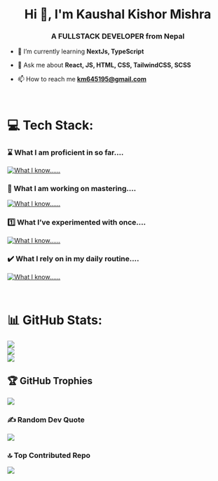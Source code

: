 <h1 align="center">Hi 👋, I'm Kaushal Kishor Mishra</h1>
<h3 align="center">A FULLSTACK DEVELOPER from Nepal</h3>

- 🌱 I’m currently learning **NextJs, TypeScript**

- 💬 Ask me about **React, JS, HTML, CSS, TailwindCSS, SCSS**

- 📫 How to reach me **km645195@gmail.com**

<br/>

# 💻 Tech Stack:
### ⌛ What I am proficient in so far....
[![What I know......](https://skillicons.dev/icons?i=js,html,css,figma,materialui,mongodb,react,python,sequelize,tailwind,postgres,ts,prisma,express,postman,vite,sass)](https://skillicons.dev)

### 📑 What I am working on mastering....
[![What I know......](https://skillicons.dev/icons?i=nextjs,supabase,firebase,blender,threejs,redis,neovim,vim,bash,linux,arch,tensorflow)](https://skillicons.dev)

### 1️⃣ What I’ve experimented with once....
[![What I know......](https://skillicons.dev/icons?i=ae,anaconda,django,flutter,laravel,ps,unity,unreal,wordpress,vue,xd,webflow)](https://skillicons.dev)

### ✔️ What I rely on in my daily routine....
[![What I know......](https://skillicons.dev/icons?i=windows,vscode,react,js,ts,css,tailwind,html,nextjs,vite,figma,postman,regex,bash,nodejs,notion,powershell,prisma,postgres,sequelize)](https://skillicons.dev)

<br/>

# 📊 GitHub Stats:
![](https://github-readme-stats.vercel.app/api?username=KaushalKishorMishra&theme=dark&hide_border=false&include_all_commits=true&count_private=true)<br/>
![](https://github-readme-streak-stats.herokuapp.com/?user=KaushalKishorMishra&theme=dark&hide_border=false)<br/>
![](https://github-readme-stats.vercel.app/api/top-langs/?username=KaushalKishorMishra&theme=dark&hide_border=false&include_all_commits=true&count_private=true&layout=compact)

## 🏆 GitHub Trophies
![](https://github-profile-trophy.vercel.app/?username=KaushalKishorMishra&theme=radical&no-frame=false&no-bg=false&margin-w=4)
### ✍️ Random Dev Quote
![](https://quotes-github-readme.vercel.app/api?type=horizontal&theme=dark)

### 🔝 Top Contributed Repo
![](https://github-contributor-stats.vercel.app/api?username=KaushalKishorMishra&limit=5&theme=dark&combine_all_yearly_contributions=true)

<!-- Proudly created with GPRM ( https://gprm.itsvg.in ) -->
